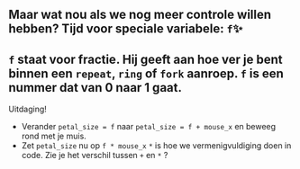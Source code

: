 Maar wat nou als we nog meer controle willen hebben?
Tijd voor speciale variabele: `f`✨
---
`f` staat voor fractie. Hij geeft aan hoe ver je bent binnen een `repeat`, `ring` of `fork` aanroep.
`f` is een nummer dat van 0 naar 1 gaat.
---
Uitdaging!
- Verander `petal_size = f` naar `petal_size = f + mouse_x` en beweeg rond met je muis.
- Zet `petal_size` nu op `f * mouse_x`
`*` is hoe we vermenigvuldiging doen in code.
Zie je het verschil tussen `+` en `*` ?